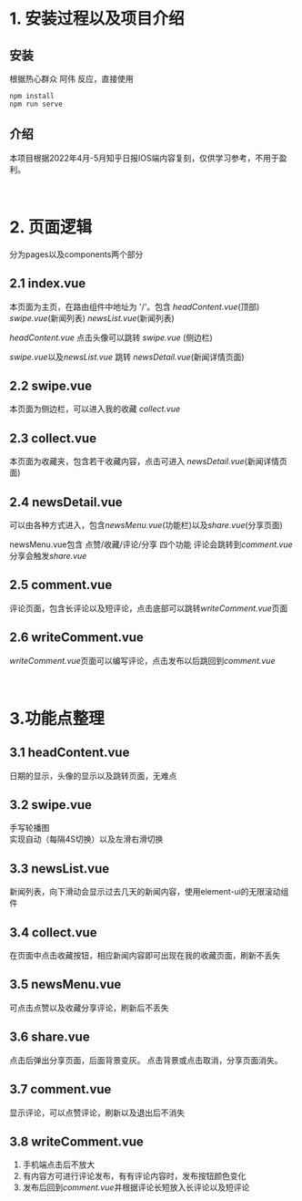 # 1. 安装过程以及项目介绍
## 安装
根据热心群众 阿伟 反应，直接使用 

    npm install
    npm run serve
## 介绍
本项目根据2022年4月-5月知乎日报IOS端内容复刻，仅供学习参考，不用于盈利。

<br>

# 2. 页面逻辑

分为pages以及components两个部分

## 2.1 index.vue

本页面为主页，在路由组件中地址为  '/'。包含
 <i>headContent.vue</i>(顶部)
 <i>swipe.vue</i>(新闻列表)
 <i>newsList.vue</i>(新闻列表) 

<i>headContent.vue</i>  点击头像可以跳转 <i>swipe.vue</i> (侧边栏)

<i>swipe.vue</i>以及<i>newsList.vue</i> 跳转 <i>newsDetail.vue</i>(新闻详情页面)

## 2.2 swipe.vue

本页面为侧边栏，可以进入我的收藏 <i>collect.vue</i>

## 2.3 collect.vue

本页面为收藏夹，包含若干收藏内容，点击可进入 <i>newsDetail.vue</i>(新闻详情页面)

## 2.4 newsDetail.vue

可以由各种方式进入，包含<i>newsMenu.vue</i>(功能栏)以及<i>share.vue</i>(分享页面)

newsMenu.vue包含 点赞/收藏/评论/分享 四个功能
评论会跳转到<i>comment.vue</i>
分享会触发<i>share.vue</i>

## 2.5 comment.vue

评论页面，包含长评论以及短评论，点击底部可以跳转<i>writeComment.vue</i>页面

## 2.6 writeComment.vue

<i>writeComment.vue</i>页面可以编写评论，点击发布以后跳回到<i>comment.vue</i>

<br>

# 3.功能点整理

## 3.1 headContent.vue
日期的显示，头像的显示以及跳转页面，无难点

## 3.2 swipe.vue
手写轮播图
<br>
实现自动（每隔4S切换）以及左滑右滑切换

## 3.3 newsList.vue
新闻列表，向下滑动会显示过去几天的新闻内容，使用element-ui的无限滚动组件

## 3.4 collect.vue
在页面中点击收藏按钮，相应新闻内容即可出现在我的收藏页面，刷新不丢失

## 3.5 newsMenu.vue
可点击点赞以及收藏分享评论，刷新后不丢失

## 3.6 share.vue
点击后弹出分享页面，后面背景变灰。
点击背景或点击取消，分享页面消失。

## 3.7 comment.vue
显示评论，可以点赞评论，刷新以及退出后不消失

## 3.8 writeComment.vue

1. 手机端点击后不放大
2. 有内容方可进行评论发布，有有评论内容时，发布按钮颜色变化
3. 发布后回到<i>comment.vue</i>并根据评论长短放入长评论以及短评论